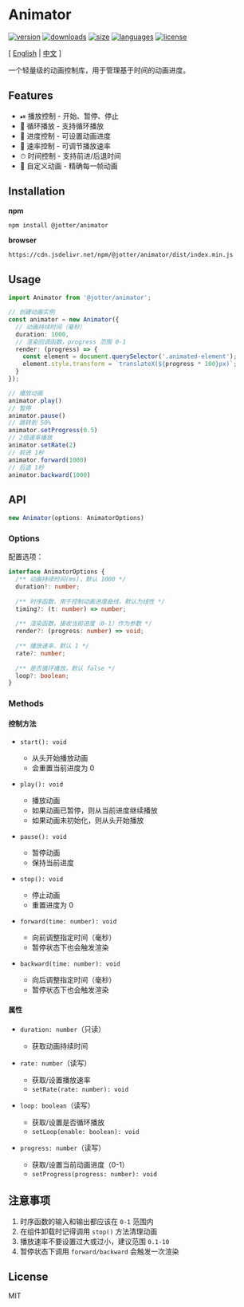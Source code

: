# Animator

[![version](https://img.shields.io/npm/v/@jotter/animator?style=flat-square)](https://www.npmjs.com/package/@jotter/animator)
[![downloads](https://img.shields.io/npm/dm/@jotter/animator?style=flat-square)](https://www.npmjs.com/package/@jotter/animator)
[![size](https://img.shields.io/bundlephobia/minzip/@jotter/animator?style=flat-square)](https://bundlephobia.com/package/@jotter/animator)
[![languages](https://img.shields.io/github/languages/top/meqn/jotter?style=flat-square)](https://github.com/Meqn/jotter/blob/main/libs/Animator)
[![license](https://img.shields.io/npm/l/@jotter/animator?style=flat-square)](https://github.com/Meqn/jotter/blob/main/libs/Animator)

[ [English](README.md) | [中文](README.zh_CN.md) ]

一个轻量级的动画控制库，用于管理基于时间的动画进度。


## Features

- ⏯ 播放控制 - 开始、暂停、停止
- 🔄 循环播放 - 支持循环播放
- 🚥 进度控制 - 可设置动画进度
- 🚌 速率控制 - 可调节播放速率
- ⏱ 时间控制 - 支持前进/后退时间
- 🎯 自定义动画 - 精确每一帧动画

## Installation

**npm**
```bash
npm install @jotter/animator
```
**browser**
```
https://cdn.jsdelivr.net/npm/@jotter/animator/dist/index.min.js
```

## Usage

```typescript
import Animator from '@jotter/animator';

// 创建动画实例
const animator = new Animator({
  // 动画持续时间（毫秒）
  duration: 1000,
  // 渲染回调函数，progress 范围 0-1
  render: (progress) => {
    const element = document.querySelector('.animated-element');
    element.style.transform = `translateX(${progress * 100}px)`;
  }
});

// 播放动画
animator.play()
// 暂停
animator.pause()
// 跳转到 50%
animator.setProgress(0.5)
// 2倍速率播放
animator.setRate(2)
// 前进 1秒
animator.forward(1000)
// 后退 1秒
animator.backward(1000)
```

## API

```js
new Animator(options: AnimatorOptions)
```

### Options

配置选项：

```typescript
interface AnimatorOptions {
  /** 动画持续时间(ms)，默认 1000 */
  duration?: number;
  
  /** 时序函数，用于控制动画进度曲线，默认为线性 */
  timing?: (t: number) => number;
  
  /** 渲染函数，接收当前进度（0-1）作为参数 */
  render?: (progress: number) => void;
  
  /** 播放速率，默认 1 */
  rate?: number;
  
  /** 是否循环播放，默认 false */
  loop?: boolean;
}
```

### Methods

#### 控制方法

- `start(): void`
  - 从头开始播放动画
  - 会重置当前进度为 0

- `play(): void`
  - 播放动画
  - 如果动画已暂停，则从当前进度继续播放
  - 如果动画未初始化，则从头开始播放

- `pause(): void`
  - 暂停动画
  - 保持当前进度

- `stop(): void`
  - 停止动画
  - 重置进度为 0

- `forward(time: number): void`
  - 向前调整指定时间（毫秒）
  - 暂停状态下也会触发渲染

- `backward(time: number): void`
  - 向后调整指定时间（毫秒）
  - 暂停状态下也会触发渲染

#### 属性

- `duration: number`（只读）
  - 获取动画持续时间

- `rate: number`（读写）
  - 获取/设置播放速率
  - `setRate(rate: number): void`

- `loop: boolean`（读写）
  - 获取/设置是否循环播放
  - `setLoop(enable: boolean): void`

- `progress: number`（读写）
  - 获取/设置当前动画进度（0-1）
  - `setProgress(progress: number): void`

## 注意事项

1. 时序函数的输入和输出都应该在 `0-1` 范围内
2. 在组件卸载时记得调用 `stop()` 方法清理动画
3. 播放速率不要设置过大或过小，建议范围 `0.1-10`
4. 暂停状态下调用 `forward/backward` 会触发一次渲染

## License

MIT